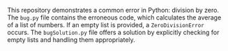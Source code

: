 This repository demonstrates a common error in Python: division by zero. The `bug.py` file contains the erroneous code, which calculates the average of a list of numbers. If an empty list is provided, a `ZeroDivisionError` occurs.  The `bugSolution.py` file offers a solution by explicitly checking for empty lists and handling them appropriately.